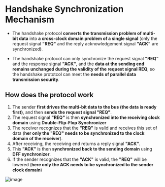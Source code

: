 # Handshake Synchronization Mechanism 

- The handshake protocol **converts the transmission problem of multi-bit data** into **a cross-clock domain problem of a single signal** (only the request signal **"REQ"** and the reply acknowledgement signal **"ACK"** are synchronized).

- The handshake protocol can only synchronize the request signal **"REQ"** and the response signal **"ACK"**, and the **data at the sending end remains unchanged during the validity of the request signal REQ**, so the handshake prototcol can meet the **needs of parallel data transmission security**.


## How does the protocol work

  1. The sender **first drives the multi-bit data to the bus (the data is ready first)**, and then **sends the request signal "REQ"**.
  2. The request signal **"REQ"** is then **synchronized into the receiving clock domain** using **Double-Flip-Flop Synchronizer**
  3. The receiver recognizes that the **"REQ"** is valid and receives this set of data (**her only the "REQ" needs to be synchronized to the clock domain of the receiver**).
  4. After receiving, the receiving end returns a reply signal **"ACK"**.
  5. This **"ACK"** is then **synchronized back to the sending domain** using **DFF synchronizer**.
  6. If the sender recognizes that the **"ACK"** is valid, the **"REQ"** will be lowered (**here only the ACK needs to be synchronized to the sender clock domain**)


![image](https://github.com/MahmouodMagdi/Clock-Domain-Crossing-Synchronizers/assets/72949261/ee6db1d0-e637-4f9c-afc5-2b416d37be80)


